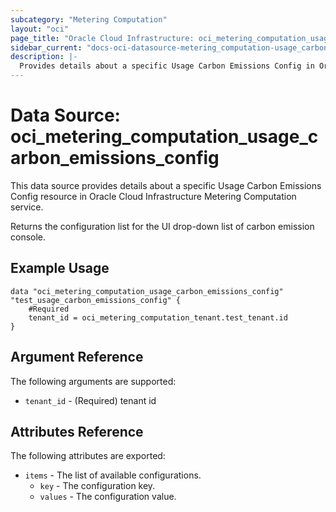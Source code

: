 ```yaml
---
subcategory: "Metering Computation"
layout: "oci"
page_title: "Oracle Cloud Infrastructure: oci_metering_computation_usage_carbon_emissions_config"
sidebar_current: "docs-oci-datasource-metering_computation-usage_carbon_emissions_config"
description: |-
  Provides details about a specific Usage Carbon Emissions Config in Oracle Cloud Infrastructure Metering Computation service
---
```


# Data Source: oci_metering_computation_usage_carbon_emissions_config
This data source provides details about a specific Usage Carbon Emissions Config resource in Oracle Cloud Infrastructure Metering Computation service.

Returns the configuration list for the UI drop-down list of carbon emission console.


## Example Usage

```hcl
data "oci_metering_computation_usage_carbon_emissions_config" "test_usage_carbon_emissions_config" {
	#Required
	tenant_id = oci_metering_computation_tenant.test_tenant.id
}
```

## Argument Reference

The following arguments are supported:

* `tenant_id` - (Required) tenant id


## Attributes Reference

The following attributes are exported:

* `items` - The list of available configurations.
	* `key` - The configuration key.
	* `values` - The configuration value.

